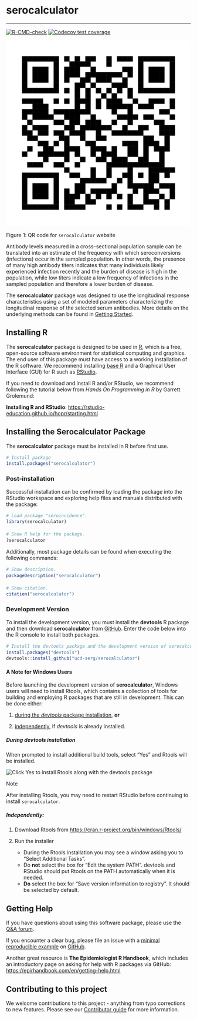# serocalculator


<!-- README.md is generated from README.Rmd. Please edit that file -->

------------------------------------------------------------------------

<!-- badges: start -->

[![R-CMD-check](https://github.com/UCD-SERG/serocalculator/actions/workflows/R-CMD-check.yaml/badge.svg)](https://github.com/UCD-SERG/serocalculator/actions/workflows/R-CMD-check.yaml)
[![Codecov test
coverage](https://codecov.io/gh/UCD-SERG/serocalculator/graph/badge.svg)](https://app.codecov.io/gh/UCD-SERG/serocalculator)
<!-- badges: end -->

<div id="fig-website-QR">

![](man/figures/qr.svg)


Figure 1: QR code for `serocalculator` website

</div>

Antibody levels measured in a cross–sectional population sample can be
translated into an estimate of the frequency with which seroconversions
(infections) occur in the sampled population. In other words, the
presence of many high antibody titers indicates that many individuals
likely experienced infection recently and the burden of disease is high
in the population, while low titers indicate a low frequency of
infections in the sampled population and therefore a lower burden of
disease.

The **serocalculator** package was designed to use the longitudinal
response characteristics using a set of modeled parameters
characterizing the longitudinal response of the selected serum
antibodies. More details on the underlying methods can be found in
[Getting
Started](https://ucd-serg.github.io/serocalculator/articles/serocalculator.html).

## Installing R

The **serocalculator** package is designed to be used in
[R](https://www.r-project.org/), which is a free, open-source software
environment for statistical computing and graphics. The end user of this
package must have access to a working installation of the R software. We
recommend installing [base R](https://cran.r-project.org/) and a
Graphical User Interface (GUI) for R such as
[RStudio](https://posit.co/products/open-source/rstudio/).

If you need to download and install R and/or RStudio, we recommend
following the tutorial below from *Hands On Programming in R* by Garrett
Grolemund:

**Installing R and RStudio**:
https://rstudio-education.github.io/hopr/starting.html

## Installing the Serocalculator Package

The **serocalculator** package must be installed in R before first use.

``` r
# Install package
install.packages("serocalculator")
```

### Post-installation

Successful installation can be confirmed by loading the package into the
RStudio workspace and exploring help files and manuals distributed with
the package:

``` r
# Load package "seroincidence".
library(serocalculator)

# Show R help for the package.
?serocalculator
```

Additionally, most package details can be found when executing the
following commands:

``` r
# Show description.
packageDescription("serocalculator")

# Show citation.
citation("serocalculator")
```

### Development Version

To install the development version, you must install the **devtools** R
package and then download **serocalculator** from
[GitHub](https://github.com/). Enter the code below into the R console
to install both packages.

``` r
# Install the devtools package and the development version of serocalculator
install.packages("devtools")
devtools::install_github("ucd-serg/serocalculator")
```

#### A Note for Windows Users

Before launching the development version of **serocalculator**, Windows
users will need to install Rtools, which contains a collection of tools
for building and employing R packages that are still in development.
This can be done either:

1)  [during the *devtools* package
    installation](#during-devtools-installation), **or**

2)  [independently](#independently), if *devtools* is already installed.

##### During devtools installation

When prompted to install additional build tools, select “Yes” and Rtools
will be installed.

![Click Yes to install Rtools along with the *devtools*
package](man/figures/Rtools1.png)

> [!NOTE]
>
> After installing Rtools, you may need to restart RStudio before
> continuing to install `serocalculator`.

##### Independently:

1.  Download Rtools from https://cran.r-project.org/bin/windows/Rtools/

2.  Run the installer

    - During the Rtools installation you may see a window asking you to
      “Select Additional Tasks”.
    - Do **not** select the box for “Edit the system PATH”. devtools and
      RStudio should put Rtools on the PATH automatically when it is
      needed.
    - **Do** select the box for “Save version information to registry”.
      It should be selected by default.

## Getting Help

If you have questions about using this software package, please use the
[Q&A
forum](https://github.com/UCD-SERG/serocalculator/discussions/categories/q-a).

If you encounter a clear bug, please file an issue with a [minimal
reproducible example](https://reprex.tidyverse.org/) on
[GitHub](https://github.com/UCD-SERG/serocalculator/issues).

Another great resource is **The Epidemiologist R Handbook**, which
includes an introductory page on asking for help with R packages via
GitHub: https://epirhandbook.com/en/getting-help.html

## Contributing to this project

We welcome contributions to this project - anything from typo
corrections to new features. Please see our [Contributor
guide](https://ucd-serg.github.io/serocalculator/CONTRIBUTING.html#fixing-typos)
for more information.
